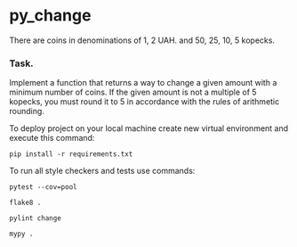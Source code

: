 # py_change

There are coins in denominations of 1, 2 UAH. and 50, 25, 10, 5 kopecks.

### Task. 
Implement a function that returns a way to change a given amount with a minimum number of coins.
If the given amount is not a multiple of 5 kopecks, you must round it to 5 in accordance
with the rules of arithmetic rounding.

To deploy project on your local machine create new virtual environment and execute this command:

`pip install -r requirements.txt`

To run all style checkers and tests use commands:

`pytest --cov=pool`

`flake8 .`

`pylint change`

`mypy .`
